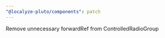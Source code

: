 ```yaml
---
"@localyze-pluto/components": patch
---
```


Remove unnecessary forwardRef from ControlledRadioGroup
